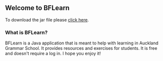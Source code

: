 ## Welcome to BFLearn

To download the jar file please [click here](https://github.com/blazingforest/BFLearn/raw/master/BFLearn.jar).


### What is BFLearn?

BFLearn is a Java application that is meant to help with learning in Auckland Grammar School. It provides resources and exercises for students. It is free and doesn't require a log in. I hope you enjoy it!
